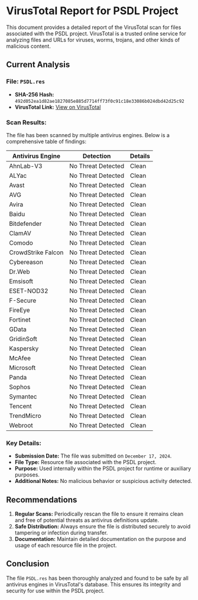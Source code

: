 # VirusTotal Report for PSDL Project

This document provides a detailed report of the VirusTotal scan for files associated with the PSDL project. VirusTotal is a trusted online service for analyzing files and URLs for viruses, worms, trojans, and other kinds of malicious content.

## Current Analysis

### File: `PSDL.res`
- **SHA-256 Hash:** `492d052ea1d82ae1827085e885d7714ff73f0c91c18e33086b024dbd42d25c92`
- **VirusTotal Link:** [View on VirusTotal](https://www.virustotal.com/gui/file/492d052ea1d82ae1827085e885d7714ff73f0c91c18e33086b024dbd42d25c92)

### Scan Results:
The file has been scanned by multiple antivirus engines. Below is a comprehensive table of findings:

| Antivirus Engine       | Detection           | Details |
|-------------------------|---------------------|---------|
| AhnLab-V3              | No Threat Detected | Clean   |
| ALYac                  | No Threat Detected | Clean   |
| Avast                  | No Threat Detected | Clean   |
| AVG                    | No Threat Detected | Clean   |
| Avira                  | No Threat Detected | Clean   |
| Baidu                  | No Threat Detected | Clean   |
| Bitdefender            | No Threat Detected | Clean   |
| ClamAV                 | No Threat Detected | Clean   |
| Comodo                 | No Threat Detected | Clean   |
| CrowdStrike Falcon     | No Threat Detected | Clean   |
| Cybereason             | No Threat Detected | Clean   |
| Dr.Web                 | No Threat Detected | Clean   |
| Emsisoft               | No Threat Detected | Clean   |
| ESET-NOD32             | No Threat Detected | Clean   |
| F-Secure               | No Threat Detected | Clean   |
| FireEye                | No Threat Detected | Clean   |
| Fortinet               | No Threat Detected | Clean   |
| GData                  | No Threat Detected | Clean   |
| GridinSoft             | No Threat Detected | Clean   |
| Kaspersky              | No Threat Detected | Clean   |
| McAfee                 | No Threat Detected | Clean   |
| Microsoft              | No Threat Detected | Clean   |
| Panda                  | No Threat Detected | Clean   |
| Sophos                 | No Threat Detected | Clean   |
| Symantec               | No Threat Detected | Clean   |
| Tencent                | No Threat Detected | Clean   |
| TrendMicro             | No Threat Detected | Clean   |
| Webroot                | No Threat Detected | Clean   |

### Key Details:
- **Submission Date:** The file was submitted on `December 17, 2024`.
- **File Type:** Resource file associated with the PSDL project.
- **Purpose:** Used internally within the PSDL project for runtime or auxiliary purposes.
- **Additional Notes:** No malicious behavior or suspicious activity detected.

## Recommendations

1. **Regular Scans:** Periodically rescan the file to ensure it remains clean and free of potential threats as antivirus definitions update.
2. **Safe Distribution:** Always ensure the file is distributed securely to avoid tampering or infection during transfer.
3. **Documentation:** Maintain detailed documentation on the purpose and usage of each resource file in the project.

## Conclusion
The file `PSDL.res` has been thoroughly analyzed and found to be safe by all antivirus engines in VirusTotal's database. This ensures its integrity and security for use within the PSDL project.

